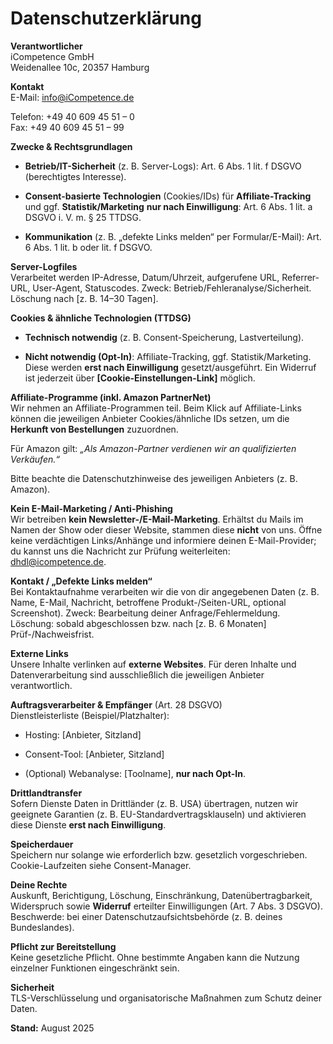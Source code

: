 # **Datenschutzerklärung**

**Verantwortlicher**  
iCompetence GmbH  
Weidenallee 10c, 20357 Hamburg

**Kontakt**  
E-Mail: info@iCompetence.de

Telefon: \+49 40 609 45 51 – 0  
Fax: \+49 40 609 45 51 – 99

**Zwecke & Rechtsgrundlagen**

* **Betrieb/IT-Sicherheit** (z. B. Server-Logs): Art. 6 Abs. 1 lit. f DSGVO (berechtigtes Interesse).

* **Consent-basierte Technologien** (Cookies/IDs) für **Affiliate-Tracking** und ggf. **Statistik/Marketing** **nur nach Einwilligung**: Art. 6 Abs. 1 lit. a DSGVO i. V. m. § 25 TTDSG.

* **Kommunikation** (z. B. „defekte Links melden“ per Formular/E-Mail): Art. 6 Abs. 1 lit. b oder lit. f DSGVO.

**Server-Logfiles**  
Verarbeitet werden IP-Adresse, Datum/Uhrzeit, aufgerufene URL, Referrer-URL, User-Agent, Statuscodes. Zweck: Betrieb/Fehleranalyse/Sicherheit. Löschung nach \[z. B. 14–30 Tagen\].

**Cookies & ähnliche Technologien (TTDSG)**

* **Technisch notwendig** (z. B. Consent-Speicherung, Lastverteilung).

* **Nicht notwendig (Opt-In)**: Affiliate-Tracking, ggf. Statistik/Marketing. Diese werden **erst nach Einwilligung** gesetzt/ausgeführt. Ein Widerruf ist jederzeit über **\[Cookie-Einstellungen-Link\]** möglich.

**Affiliate-Programme (inkl. Amazon PartnerNet)**  
Wir nehmen an Affiliate-Programmen teil. Beim Klick auf Affiliate-Links können die jeweiligen Anbieter Cookies/ähnliche IDs setzen, um die **Herkunft von Bestellungen** zuzuordnen.

Für Amazon gilt: *„Als Amazon-Partner verdienen wir an qualifizierten Verkäufen.“* 

Bitte beachte die Datenschutzhinweise des jeweiligen Anbieters (z. B. Amazon).

**Kein E-Mail-Marketing / Anti-Phishing**  
Wir betreiben **kein Newsletter-/E-Mail-Marketing**. Erhältst du Mails im Namen der Show oder dieser Website, stammen diese **nicht** von uns. Öffne keine verdächtigen Links/Anhänge und informiere deinen E-Mail-Provider; du kannst uns die Nachricht zur Prüfung weiterleiten: dhdl@icompetence.de.

**Kontakt / „Defekte Links melden“**  
Bei Kontaktaufnahme verarbeiten wir die von dir angegebenen Daten (z. B. Name, E-Mail, Nachricht, betroffene Produkt-/Seiten-URL, optional Screenshot). Zweck: Bearbeitung deiner Anfrage/Fehlermeldung. Löschung: sobald abgeschlossen bzw. nach \[z. B. 6 Monaten\] Prüf-/Nachweisfrist.

**Externe Links**  
Unsere Inhalte verlinken auf **externe Websites**. Für deren Inhalte und Datenverarbeitung sind ausschließlich die jeweiligen Anbieter verantwortlich.

**Auftragsverarbeiter & Empfänger** (Art. 28 DSGVO)  
 Dienstleisterliste (Beispiel/Platzhalter):

* Hosting: \[Anbieter, Sitzland\]

* Consent-Tool: \[Anbieter, Sitzland\]

* (Optional) Webanalyse: \[Toolname\], **nur nach Opt-In**.

**Drittlandtransfer**  
Sofern Dienste Daten in Drittländer (z. B. USA) übertragen, nutzen wir geeignete Garantien (z. B. EU-Standardvertragsklauseln) und aktivieren diese Dienste **erst nach Einwilligung**.

**Speicherdauer**  
Speichern nur solange wie erforderlich bzw. gesetzlich vorgeschrieben. Cookie-Laufzeiten siehe Consent-Manager.

**Deine Rechte**  
Auskunft, Berichtigung, Löschung, Einschränkung, Datenübertragbarkeit, Widerspruch sowie **Widerruf** erteilter Einwilligungen (Art. 7 Abs. 3 DSGVO).  
Beschwerde: bei einer Datenschutzaufsichtsbehörde (z. B. deines Bundeslandes).

**Pflicht zur Bereitstellung**  
Keine gesetzliche Pflicht. Ohne bestimmte Angaben kann die Nutzung einzelner Funktionen eingeschränkt sein.

**Sicherheit**  
TLS-Verschlüsselung und organisatorische Maßnahmen zum Schutz deiner Daten.

**Stand:** August 2025

